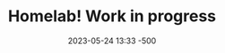 ---
title: Homelab! Work in progress
date: 2023-05-24 13:33 -500
categories: [nvidia, homelab, ubuntu]
tags: [proxmox, nvidia, ubuntu]
---